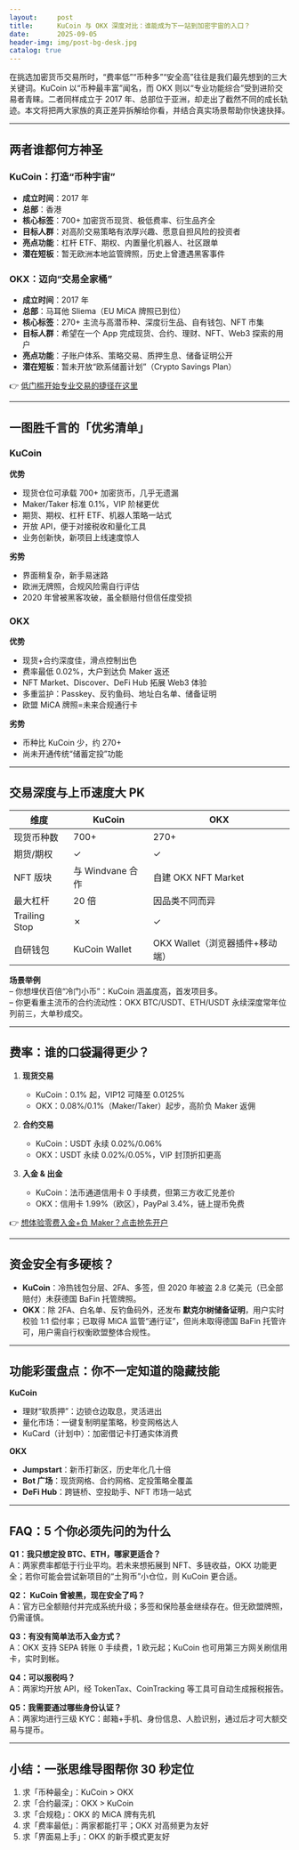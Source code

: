 ```yaml
---
layout:     post
title:      KuCoin 与 OKX 深度对比：谁能成为下一站到加密宇宙的入口？
date:       2025-09-05
header-img: img/post-bg-desk.jpg
catalog: true
---
```


在挑选加密货币交易所时，“费率低”“币种多”“安全高”往往是我们最先想到的三大关键词。KuCoin 以“币种最丰富”闻名，而 OKX 则以“专业功能综合”受到进阶交易者青睐。二者同样成立于 2017 年、总部位于亚洲，却走出了截然不同的成长轨迹。本文将把两大家族的真正差异拆解给你看，并结合真实场景帮助你快速抉择。

---

## 两者谁都何方神圣

### KuCoin：打造“币种宇宙”

- **成立时间**：2017 年  
- **总部**：香港  
- **核心标签**：700+ 加密货币现货、极低费率、衍生品齐全  
- **目标人群**：对高阶交易策略有浓厚兴趣、愿意自担风险的投资者  
- **亮点功能**：杠杆 ETF、期权、内置量化机器人、社区跟单  
- **潜在短板**：暂无欧洲本地监管牌照，历史上曾遭遇黑客事件  

### OKX：迈向“交易全家桶”

- **成立时间**：2017 年  
- **总部**：马耳他 Sliema（EU MiCA 牌照已到位）  
- **核心标签**：270+ 主流与高潜币种、深度衍生品、自有钱包、NFT 市集  
- **目标人群**：希望在一个 App 完成现货、合约、理财、NFT、Web3 探索的用户  
- **亮点功能**：子账户体系、策略交易、质押生息、储备证明公开  
- **潜在短板**：暂未开放“欧系储蓄计划”（Crypto Savings Plan）

👉 [低门槛开始专业交易的捷径在这里](https://okxdog.com/)

---

## 一图胜千言的「优劣清单」

### KuCoin
**优势**
- 现货仓位可承载 700+ 加密货币，几乎无遗漏  
- Maker/Taker 标准 0.1%，VIP 阶梯更优  
- 期货、期权、杠杆 ETF、机器人策略一站式  
- 开放 API，便于对接税收和量化工具  
- 业务创新快，新项目上线速度惊人  

**劣势**
- 界面稍复杂，新手易迷路  
- 欧洲无牌照，合规风险需自行评估  
- 2020 年曾被黑客攻破，虽全额赔付但信任度受损  

### OKX
**优势**
- 现货+合约深度佳，滑点控制出色  
- 费率最低 0.02%，大户到达负 Maker 返还  
- NFT Market、Discover、DeFi Hub 拓展 Web3 体验  
- 多重监护：Passkey、反钓鱼码、地址白名单、储备证明  
- 欧盟 MiCA 牌照=未来合规通行卡  

**劣势**
- 币种比 KuCoin 少，约 270+  
- 尚未开通传统“储蓄定投”功能  

---

## 交易深度与上币速度大 PK

| 维度 | KuCoin | OKX |
|---|---|---|
| 现货币种数 | 700+ | 270+ |
| 期货/期权 | ✓ | ✓ |
| NFT 版块 | 与 Windvane 合作 | 自建 OKX NFT Market |
| 最大杠杆 | 20 倍 | 因品类不同而异 |
| Trailing Stop | ✗ | ✓ |
| 自研钱包 | KuCoin Wallet | OKX Wallet（浏览器插件+移动端） |

**场景举例**  
– 你想埋伏百倍“冷门小币”：KuCoin 涵盖度高，首发项目多。  
– 你更看重主流币的合约流动性：OKX BTC/USDT、ETH/USDT 永续深度常年位列前三，大单秒成交。

---

## 费率：谁的口袋漏得更少？

1. **现货交易**  
   - KuCoin：0.1% 起，VIP12 可降至 0.0125%  
   - OKX：0.08%/0.1%（Maker/Taker）起步，高阶负 Maker 返佣

2. **合约交易**  
   - KuCoin：USDT 永续 0.02%/0.06%  
   - OKX：USDT 永续 0.02%/0.05%，VIP 封顶折扣更高

3. **入金 & 出金**  
   - KuCoin：法币通道信用卡 0 手续费，但第三方收汇兑差价  
   - OKX：信用卡 1.99%（欧区），PayPal 3.4%，链上提币免费

👉 [想体验零费入金+负 Maker？点击抢先开户](https://okxdog.com/)

---

## 资金安全有多硬核？

- **KuCoin**：冷热钱包分层、2FA、多签，但 2020 年被盗 2.8 亿美元（已全部赔付）未获德国 BaFin 托管牌照。  
- **OKX**：除 2FA、白名单、反钓鱼码外，还发布 **默克尔树储备证明**，用户实时校验 1:1 偿付率；已取得 MiCA 监管“通行证”，但尚未取得德国 BaFin 托管许可，用户需自行权衡欧盟整体合规性。

---

## 功能彩蛋盘点：你不一定知道的隐藏技能

**KuCoin**
- 理财“软质押”：边锁仓边取息，灵活进出  
- 量化市场：一键复制明星策略，秒变网格达人  
- KuCard（计划中）：加密借记卡打通实体消费  

**OKX**
- **Jumpstart**：新币打新区，历史年化几十倍  
- **Bot 广场**：现货网格、合约网格、定投策略全覆盖  
- **DeFi Hub**：跨链桥、空投助手、NFT 市场一站式

---

## FAQ：5 个你必须先问的为什么

**Q1：我只想定投 BTC、ETH，哪家更适合？**  
A：两家费率都低于行业平均。若未来想拓展到 NFT、多链收益，OKX 功能更全；若你可能会尝试新项目的“土狗币”小仓位，则 KuCoin 更合适。

**Q2： KuCoin 曾被黑，现在安全了吗？**  
A：官方已全额赔付并完成系统升级；多签和保险基金继续存在。但无欧盟牌照，仍需谨慎。

**Q3：有没有简单法币入金方式？**  
A：OKX 支持 SEPA 转账 0 手续费，1 欧元起；KuCoin 也可用第三方网关刷信用卡，实时到帐。

**Q4：可以报税吗？**  
A：两家均开放 API，经 TokenTax、CoinTracking 等工具可自动生成报税报告。

**Q5：我需要通过哪些身份认证？**  
A：两家均进行三级 KYC：邮箱+手机、身份信息、人脸识别，通过后才可大额交易与提币。

---

## 小结：一张思维导图帮你 30 秒定位

1. 求「币种最全」：KuCoin > OKX  
2. 求「合约最深」：OKX > KuCoin  
3. 求「合规稳」：OKX 的 MiCA 牌有先机  
4. 求「费率最低」：两家都能打平；OKX 对高频更为友好  
5. 求「界面易上手」：OKX 的新手模式更友好
